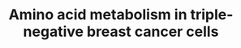---
annotations:
- id: PW:0001086
  parent: classic metabolic pathway
  type: Pathway Ontology
  value: glutamine metabolic pathway
- id: DOID:0060081
  parent: disease of cellular proliferation
  type: Disease Ontology
  value: triple-receptor negative breast cancer
- id: PW:0000440
  parent: classic metabolic pathway
  type: Pathway Ontology
  value: glycine metabolic pathway
- id: PW:0001084
  parent: classic metabolic pathway
  type: Pathway Ontology
  value: serine metabolic pathway
authors:
- Andra
- Egonw
- Mkutmon
communities:
- CPTAC
description: Amino acid metabolism in triple-negative breast cancer cells. The glutamine,
  serine and glycine metabolic pathways are significantly upregulated. The upregulated
  expression of key genes within the glutamine, serine and glycine metabolic pathways
  have also been observed in triple-negative breast cancer cells
last-edited: 2023-06-06
organisms:
- Homo sapiens
redirect_from:
- /index.php/Pathway:WP5213
- /instance/WP5213
- /instance/WP5213_r126591
revision: r126591
schema-jsonld:
- '@context': https://schema.org/
  '@id': https://wikipathways.github.io/pathways/WP5213.html
  '@type': Dataset
  creator:
    '@type': Organization
    name: WikiPathways
  description: Amino acid metabolism in triple-negative breast cancer cells. The glutamine,
    serine and glycine metabolic pathways are significantly upregulated. The upregulated
    expression of key genes within the glutamine, serine and glycine metabolic pathways
    have also been observed in triple-negative breast cancer cells
  keywords:
  - 3-phospho-glycerate
  - Aminotransferase
  - CB-839
  - GLS
  - GLUT1
  - NH3
  - PHGDH
  - PSAT1
  - PSPH
  - SHMT
  - SLC1A5
  - SLC7A11
  - citrate
  - cystine
  - glucose
  - glutamate
  - glutamine
  - 'glutamine '
  - glycine
  - malate
  - oxaloacetate
  - phosphohydroxypyruvate
  - phosphoserine
  - pyruvate
  - reduced glutathione
  - serine
  - sulfasalazine
  - α-ketoglutarate
  license: CC0
  name: Amino acid metabolism in triple-negative breast cancer cells
seo: CreativeWork
title: Amino acid metabolism in triple-negative breast cancer cells
wpid: WP5213
---